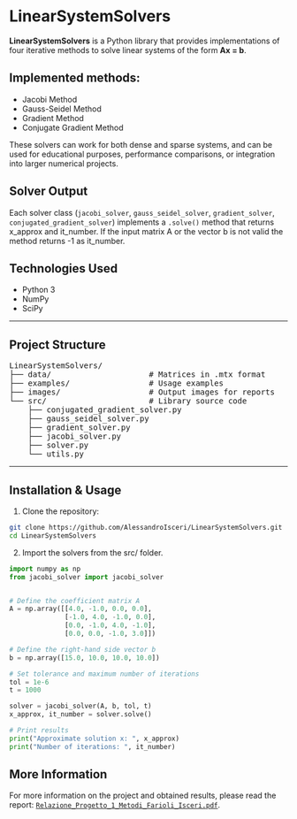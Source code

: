 # LinearSystemSolvers

**LinearSystemSolvers** is a Python library that provides implementations of four iterative methods to solve linear systems of the form **Ax = b**.

## Implemented methods:

- Jacobi Method  
- Gauss-Seidel Method  
- Gradient Method  
- Conjugate Gradient Method  

These solvers can work for both dense and sparse systems, and can be used for educational purposes, performance comparisons, or integration into larger numerical projects.

## Solver Output

Each solver class (`jacobi_solver`, `gauss_seidel_solver`, `gradient_solver`, `conjugated_gradient_solver`) implements a `.solve()` method that returns x_approx and it_number.
If the input matrix A or the vector b is not valid the method returns -1 as it_number.


## Technologies Used

- Python 3
- NumPy
- SciPy

---

## Project Structure

<pre>
LinearSystemSolvers/
├── data/                     # Matrices in .mtx format
├── examples/                 # Usage examples
├── images/                   # Output images for reports
└── src/                      # Library source code
    ├── conjugated_gradient_solver.py
    ├── gauss_seidel_solver.py
    ├── gradient_solver.py
    ├── jacobi_solver.py
    ├── solver.py
    └── utils.py
</pre>

---

## Installation & Usage

1. Clone the repository:

```bash
git clone https://github.com/AlessandroIsceri/LinearSystemSolvers.git
cd LinearSystemSolvers
```

2. Import the solvers from the src/ folder.

```python
import numpy as np
from jacobi_solver import jacobi_solver


# Define the coefficient matrix A 
A = np.array([[4.0, -1.0, 0.0, 0.0],
              [-1.0, 4.0, -1.0, 0.0],
              [0.0, -1.0, 4.0, -1.0],
              [0.0, 0.0, -1.0, 3.0]])

# Define the right-hand side vector b
b = np.array([15.0, 10.0, 10.0, 10.0])

# Set tolerance and maximum number of iterations
tol = 1e-6
t = 1000

solver = jacobi_solver(A, b, tol, t)
x_approx, it_number = solver.solve()

# Print results
print("Approximate solution x: ", x_approx)
print("Number of iterations: ", it_number)
```

## More Information
For more information on the project and obtained results, please read the report: [`Relazione_Progetto_1_Metodi_Farioli_Isceri.pdf`](https://github.com/AlessandroIsceri/LinearSystemSolvers/blob/master/Relazione_Progetto_1_Metodi_Farioli_Isceri.pdf).